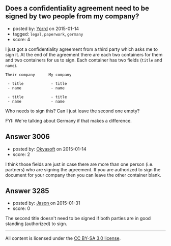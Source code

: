 ## Does a confidentiality agreement need to be signed by two people from my company?

- posted by: [Yorrd](https://stackexchange.com/users/1958353/yorrd) on 2015-01-14
- tagged: `legal`, `paperwork`, `germany`
- score: 4

I just got a confidentiality agreement from a third party which asks me to sign it. At the end of the agreement there are each two containers for them and two containers for us to sign. Each container has two fields (`title` and `name`).


    Their company      My company
    
     - title            - title
     - name             - name
    
     - title            - title
     - name             - name

Who needs to sign this? Can I just leave the second one empty?

FYI: We're talking about Germany if that makes a difference.


## Answer 3006

- posted by: [Okyasoft](https://stackexchange.com/users/294248/okyasoft) on 2015-01-14
- score: 2

I think those fields are just in case there are more than one person (i.e. partners) who are signing the agreement. If you are authorized to sign the document for your company then you can leave the other container blank.


## Answer 3285

- posted by: [Jason ](https://stackexchange.com/users/5270470/jason) on 2015-01-31
- score: 0

The second title  doesn't need to be signed if both parties are in good standing (authorized) to sign. 



---

All content is licensed under the [CC BY-SA 3.0 license](https://creativecommons.org/licenses/by-sa/3.0/).
